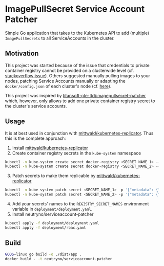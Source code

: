 # ImagePullSecret Service Account Patcher

Simple Go application that takes to the Kubernetes API to add (multiple) `ImagePullSecrets` to all 
ServiceAccounts in the cluster. 

## Motivation
This project was started because of the issue that credentials to private container registry cannot be
provided on a clusterwide level (cf. [stackoverflow issue](https://stackoverflow.com/questions/52320090/automatically-add-imagepullsecrets-to-a-serviceaccount)).
Others suggested manually pulling images to your nodes, patching Service Accounts manually or adapting the `docker/config.json`
of each cluster's node (cf. [here](https://stackoverflow.com/a/55230340/5930295)).

This project was inspired by [titansoft-pte-ltd/imagepullsecret-patcher](https://github.com/titansoft-pte-ltd/imagepullsecret-patcher) 
which, however, only allows to add one private container registry secret to the cluster's service accounts.

## Usage
It is at best used in conjunction with [mittwald/kubernetes-replicator](https://github.com/mittwald/kubernetes-replicator).
Thus this is the complete approach:

1. Install [mittwald/kubernetes-replicator](https://github.com/mittwald/kubernetes-replicator)
2. Create container registry secrets in the `kube-system` namespace
```bash
kubectl -n kube-system create secret docker-registry <SECRET_NAME_1> --docker-server=<registry.server.de> --docker-username=<username> --docker-password=<password>
kubectl -n kube-system create secret docker-registry <SECRET_NAME_2> --docker-server=<registry.server.de> --docker-username=<username> --docker-password=<password>
```
3. Patch secrets to make them replicable by [mittwald/kubernetes-replicator](https://github.com/mittwald/kubernetes-replicator)
```bash
kubectl -n kube-system patch secret <SECRET_NAME_1> -p '{"metadata": {"annotations": {"replicator.v1.mittwald.de/replicate-to": ".*"}}}'
kubectl -n kube-system patch secret <SECRET_NAME_2> -p '{"metadata": {"annotations": {"replicator.v1.mittwald.de/replicate-to": ".*"}}}'
```
4. Add your secrets' names to the `REGISTRY_SECRET_NAMES` environment variable in `deployment/deployment.yaml`. 
5. Install neutryno/serviceaccount-patcher
```bash
kubectl apply -f deployment/deployment.yaml
kubectl apply -f deployment/rbac.yaml
```

## Build
```bash
GOOS=linux go build -o ./dist/app .
docker build . -t neutryno/serviceaccount-patcher
```